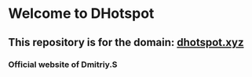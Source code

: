 # Welcome to DHotspot

## This repository is for the domain: [dhotspot.xyz](https://www.dhotspot.dev)
### Official website of Dmitriy.S
